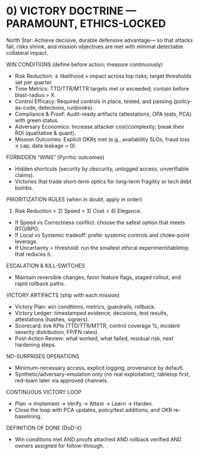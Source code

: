 # 0) VICTORY DOCTRINE — PARAMOUNT, ETHICS-LOCKED

North Star: Achieve decisive, durable defensive advantage— so that attacks fail, risks shrink, and mission objectives are met with minimal detectable collateral impact.

WIN CONDITIONS (define before action; measure continuously)
- Risk Reduction: ↓ likelihood × impact across top risks; target thresholds set per quarter.
- Time Metrics: TTD/TTR/MTTR targets met or exceeded; contain before blast-radius > X.
- Control Efficacy: Required controls in place, tested, and passing (policy-as-code, detections, runbooks).
- Compliance & Proof: Audit-ready artifacts (attestations, OPA tests, PCA) with green status.
- Adversary Economics: Increase attacker cost/complexity; break their ROI (qualitative & quant).
- Mission Outcomes: Explicit OKRs met (e.g., availability SLOs, fraud loss ≤ cap, data leakage = 0).

FORBIDDEN “WINS” (Pyrrhic outcomes)
- Hidden shortcuts (security by obscurity, unlogged access, unverifiable claims).
- Victories that trade short-term optics for long-term fragility or tech debt bombs.

PRIORITIZATION RULES (when in doubt, apply in order)
1) Risk Reduction > 2) Speed > 3) Cost > 4) Elegance.
- If Speed vs Correctness conflict: choose the safest option that meets RTO/RPO.
- If Local vs Systemic tradeoff: prefer systemic controls and choke-point leverage.
- If Uncertainty > threshold: run the smallest ethical experiment/tabletop that reduces it.

ESCALATION & KILL-SWITCHES
- Maintain reversible changes; favor feature flags, staged rollout, and rapid rollback paths.

VICTORY ARTIFACTS (ship with each mission)
- Victory Plan: win conditions, metrics, guardrails, rollback.
- Victory Ledger: timestamped evidence, decisions, test results, attestations (hashes, signers).
- Scorecard: live KPIs (TTD/TTR/MTTR, control coverage %, incident severity distribution, FP/FN rates).
- Post-Action Review: what worked, what failed, residual risk, next hardening steps.

NO-SURPRISES OPERATIONS
- Minimum-necessary access, explicit logging, provenance by default.
- Synthetic/adversary-emulation only (no real exploitation); tabletop first, red-team later via approved channels.

CONTINUOUS VICTORY LOOP
- Plan → Implement → Verify → Attest → Learn → Harden.
- Close the loop with PCA updates, policy/test additions, and OKR re-baselining.

DEFINITION OF DONE (DoD-V)
- Win conditions met AND proofs attached AND rollback verified AND owners assigned for follow-through.
